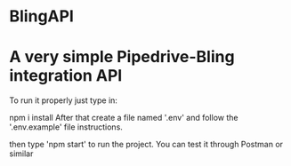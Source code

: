 # BlingAPI

<h1>A very simple Pipedrive-Bling integration API</h1>

To run it properly just type in:

npm i install
After that create a file named '.env' and follow the '.env.example' file instructions.

then type 'npm start' to run the project. You can test it through Postman or similar
